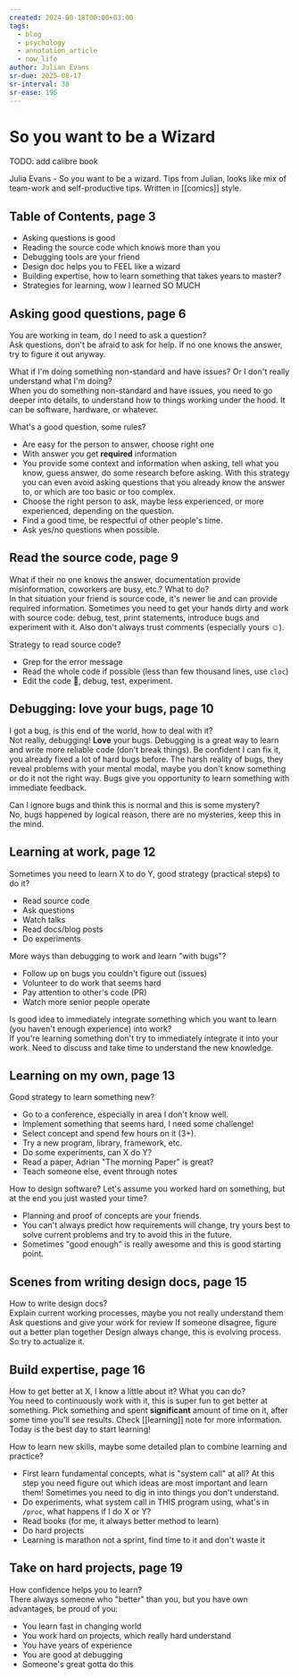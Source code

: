 ```yaml
---
created: 2024-08-18T00:00+03:00
tags:
  - blog
  - psychology
  - annotation_article
  - now_life
author: Julian Evans
sr-due: 2025-08-17
sr-interval: 38
sr-ease: 196
---
```


# So you want to be a Wizard

TODO: add calibre book

Julia Evans - So you want to be a wizard. Tips from Julian, looks like mix of team-work and self-productive tips. Written in [[comics]] style.

## Table of Contents, page 3

- Asking questions is good
- Reading the source code which knows more than you
- Debugging tools are your friend
- Design doc helps you to FEEL like a wizard
- Building expertise, how to learn something that takes years to master?
- Strategies for learning, wow I learned SO MUCH

## Asking good questions, page 6

You are working in team, do I need to ask a question?
<br class="f">
Ask questions, don't be afraid to ask for help. If no one knows the answer, try to figure it out anyway.

What if I'm doing something non-standard and have issues? Or I don't really understand what I'm doing?
<br class="f">
When you do something non-standard and have issues, you need to go deeper into details, to understand how to things working under the hood. It can be software, hardware, or whatever.

What's a good question, some rules?
<br class="f">
- Are easy for the person to answer, choose right one
- With answer you get **required** information
- You provide some context and information when asking, tell what you know, guess answer, do some research before asking. With this strategy you can even avoid asking questions that you already know the answer to, or which are too basic or too complex.
- Choose the right person to ask, maybe less experienced, or more experienced, depending on the question.
- Find a good time, be respectful of other people's time.
- Ask yes/no questions when possible.

## Read the source code, page 9

What if their no one knows the answer, documentation provide misinformation, coworkers are busy, etc.? What to do?
<br class="f">
In that situation your friend is source code, it's newer lie and can provide required information. Sometimes you need to get your hands dirty and work with source code: debug, test, print statements, introduce bugs and experiment with it. Also don't always trust comments (especially yours ☺).

Strategy to read source code?
<br class="f">
- Grep for the error message
- Read the whole code if possible (less than few thousand lines, use `cloc`)
- Edit the code 🙊, debug, test, experiment.

## Debugging: love your bugs, page 10

I got a bug, is this end of the world, how to deal with it?
<br class="f">
Not really, debugging! **Love** your bugs. Debugging is a great way to learn and write more reliable code (don't break things). Be confident I can fix it, you already fixed a lot of hard bugs before. The harsh reality of bugs, they reveal problems with your mental modal, maybe you don't know something or do it not the right way. Bugs give you opportunity to learn something with immediate feedback.

Can I ignore bugs and think this is normal and this is some mystery?
<br class="f">
No, bugs happened by logical reason, there are no mysteries, keep this in the mind.

## Learning at work, page 12

Sometimes you need to learn X to do Y, good strategy (practical steps) to do it?
<br class="f">
- Read source code
- Ask questions
- Watch talks
- Read docs/blog posts
- Do experiments <!--SR:!2024-08-23,1,210-->

More ways than debugging to work and learn "with bugs"?
<br class="f">
- Follow up on bugs you couldn't figure out (issues)
- Volunteer to do work that seems hard
- Pay attention to other's code (PR)
- Watch more senior people operate

Is good idea to immediately integrate something which you want to learn (you haven't enough experience) into work?
<br class="f">
If you're learning something don't try to immediately integrate it into your work. Need to discuss and take time to understand the new knowledge. <!--SR:!2024-08-30,7,250-->

## Learning on my own, page 13

Good strategy to learn something new?
<br class="f">
- Go to a conference, especially in area I don't know well.
- Implement something that seems hard, I need some challenge!
- Select concept and spend few hours on it (3+).
- Try a new program, library, framework, etc.
- Do some experiments, can X do Y?
- Read a paper, Adrian "The morning Paper" is great?
- Teach someone else, event through notes

How to design software? Let's assume you worked hard on something, but at the end you just wasted your time?
<br class="f">
- Planning and proof of concepts are your friends.
- You can't always predict how requirements will change, try yours best to solve current problems and try to avoid this in the future.
- Sometimes "good enough" is really awesome and this is good starting point.

## Scenes from writing design docs, page 15

How to write design docs?
<br class="f">
Explain current working processes, maybe you not really understand them Ask questions and give your work for review If someone disagree, figure out a better plan together Design always change, this is evolving process. So try to actualize it.

## Build expertise, page 16

How to get better at X, I know a little about it? What you can do?
<br class="f">
You need to continuously work with it, this is super fun to get better at something. Pick something and spent **significant** amount of time on it, after some time you'll see results. Check [[learning]] note for more information. Today is the best day to start learning!

How to learn new skills, maybe some detailed plan to combine learning and practice?
<br class="f">
- First learn fundamental concepts, what is "system call" at all? At this step you need figure out which ideas are most important and learn them! Sometimes you need to dig in into things you don't understand.
- Do experiments, what system call in THIS program using, what's in `/proc`, what happens if I do X or Y?
- Read books (for me, it always better method to learn)
- Do hard projects
- Learning is marathon not a sprint, find time to it and don't waste it

## Take on hard projects, page 19

How confidence helps you to learn?
<br class="f">
There always someone who "better" than you, but you have own advantages, be proud of you:

- You learn fast in changing world
- You work hard on projects, which really hard understand
- You have years of experience
- You are good at debugging
- Someone's great gotta do this
